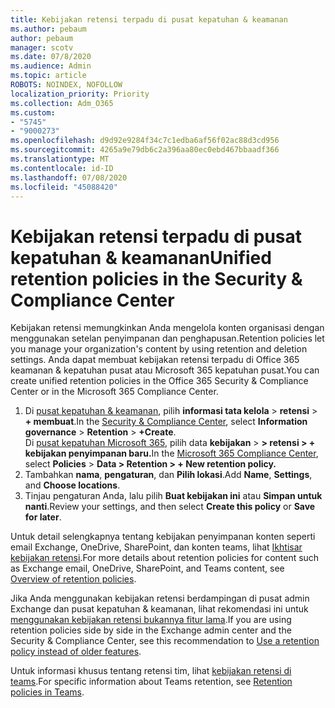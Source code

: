 ```yaml
---
title: Kebijakan retensi terpadu di pusat kepatuhan & keamanan
ms.author: pebaum
author: pebaum
manager: scotv
ms.date: 07/8/2020
ms.audience: Admin
ms.topic: article
ROBOTS: NOINDEX, NOFOLLOW
localization_priority: Priority
ms.collection: Adm_O365
ms.custom:
- "5745"
- "9000273"
ms.openlocfilehash: d9d92e9284f34c7c1edba6af56f02ac88d3cd956
ms.sourcegitcommit: 4265a9e79db6c2a396aa80ec0ebd467bbaadf366
ms.translationtype: MT
ms.contentlocale: id-ID
ms.lasthandoff: 07/08/2020
ms.locfileid: "45088420"
---
```

# <a name="unified-retention-policies-in-the-security--compliance-center"></a><span data-ttu-id="41e08-102">Kebijakan retensi terpadu di pusat kepatuhan & keamanan</span><span class="sxs-lookup"><span data-stu-id="41e08-102">Unified retention policies in the Security & Compliance Center</span></span>

<span data-ttu-id="41e08-103">Kebijakan retensi memungkinkan Anda mengelola konten organisasi dengan menggunakan setelan penyimpanan dan penghapusan.</span><span class="sxs-lookup"><span data-stu-id="41e08-103">Retention policies let you manage your organization's content by using retention and deletion settings.</span></span> <span data-ttu-id="41e08-104">Anda dapat membuat kebijakan retensi terpadu di Office 365 keamanan & kepatuhan pusat atau Microsoft 365 kepatuhan pusat.</span><span class="sxs-lookup"><span data-stu-id="41e08-104">You can create unified retention policies in the Office 365 Security & Compliance Center or in the Microsoft 365 Compliance Center.</span></span> 

1. <span data-ttu-id="41e08-105">Di [pusat kepatuhan & keamanan](https://go.microsoft.com/fwlink/p/?linkid=2077143), pilih **informasi tata kelola**  >  **retensi**  >  **+ membuat**.</span><span class="sxs-lookup"><span data-stu-id="41e08-105">In the [Security & Compliance Center](https://go.microsoft.com/fwlink/p/?linkid=2077143), select **Information governance** > **Retention** > **+Create**.</span></span> <br/>
    <span data-ttu-id="41e08-106">Di [pusat kepatuhan Microsoft 365](https://go.microsoft.com/fwlink/p/?linkid=2077149), pilih data **kebijakan**  >  **> retensi > + kebijakan penyimpanan baru.**</span><span class="sxs-lookup"><span data-stu-id="41e08-106">In the [Microsoft 365 Compliance Center](https://go.microsoft.com/fwlink/p/?linkid=2077149), select **Policies** > **Data > Retention > + New retention policy.**</span></span>
2. <span data-ttu-id="41e08-107">Tambahkan **nama**, **pengaturan**, dan **Pilih lokasi**.</span><span class="sxs-lookup"><span data-stu-id="41e08-107">Add **Name**, **Settings**, and **Choose locations**.</span></span>
3. <span data-ttu-id="41e08-108">Tinjau pengaturan Anda, lalu pilih **Buat kebijakan ini** atau **Simpan untuk nanti**.</span><span class="sxs-lookup"><span data-stu-id="41e08-108">Review your settings, and then select **Create this policy** or **Save for later**.</span></span>  
      
<span data-ttu-id="41e08-109">Untuk detail selengkapnya tentang kebijakan penyimpanan konten seperti email Exchange, OneDrive, SharePoint, dan konten teams, lihat [Ikhtisar kebijakan retensi](https://go.microsoft.com/fwlink/?linkid=2127785).</span><span class="sxs-lookup"><span data-stu-id="41e08-109">For more details about retention policies for content such as Exchange email, OneDrive, SharePoint, and Teams content, see [Overview of retention policies](https://go.microsoft.com/fwlink/?linkid=2127785).</span></span>  
    
<span data-ttu-id="41e08-110">Jika Anda menggunakan kebijakan retensi berdampingan di pusat admin Exchange dan pusat kepatuhan & keamanan, lihat rekomendasi ini untuk [menggunakan kebijakan retensi bukannya fitur lama](https://docs.microsoft.com/microsoft-365/compliance/retention-policies?view=o365-worldwide#use-a-retention-policy-instead-of-older-features).</span><span class="sxs-lookup"><span data-stu-id="41e08-110">If you are using retention policies side by side in the Exchange admin center and the Security & Compliance Center, see this recommendation to [Use a retention policy instead of older features](https://docs.microsoft.com/microsoft-365/compliance/retention-policies?view=o365-worldwide#use-a-retention-policy-instead-of-older-features).</span></span>  
    
<span data-ttu-id="41e08-111">Untuk informasi khusus tentang retensi tim, lihat [kebijakan retensi di teams](https://docs.microsoft.com/microsoftteams/retention-policies).</span><span class="sxs-lookup"><span data-stu-id="41e08-111">For specific information about Teams retention, see [Retention policies in Teams](https://docs.microsoft.com/microsoftteams/retention-policies).</span></span>